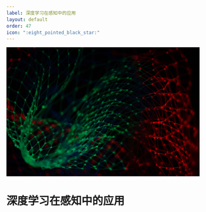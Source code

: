 ```yaml
---
label: 深度学习在感知中的应用
layout: default
order: 47
icon: ":eight_pointed_black_star:"
---
```


![](/static/face/4.jpg)

# 深度学习在感知中的应用
